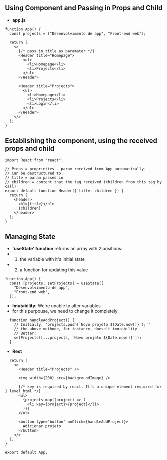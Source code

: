 
## Using Component and Passing in Props and Child
* **app.js**
```
function App() {
  const projects = ["Desenvolvimento de app", "Front-end web"];

  return (
    <>
      {/* pass in title as paramater */}
      <Header title="Homepage">
        <ul>
          <li>Homepage</li>
          <li>Projects</li>
        </ul>
      </Header>

      <Header title="Projects">
        <ul>
          <li>Homepage</li>
          <li>Projects</li>
          <li>Login</li>
        </ul>
      </Header>
    </>
  );
}

```


## Establishing the component, using the received props and child
```
import React from "react";

// Props = proprieties - param received from App automatically.
// Can be destructured to:
// title = param passed in
// children = content that the tag received (children from this tag by call)
export default function Header({ title, children }) {
  return (
    <header>
      <h1>{title}</h1>
      {children}
    </header>
  );
}

```

## Managing State

*  **'useState' function** returns an array with 2 positions:
*  1. the variable with it's initial state
*  2. a function for updating this value
```
function App() {
  const [projects, setProjects] = useState([
    "Desenvolvimento de app",
    "Front-end web",
  ]);
```

* **Imutability:** We're unable to alter variables
* for this purpouse, we need to change it completely
```
  function handleAddProject() {
    // Initially, 'projects.push(`Novo projeto ${Date.now()}`);''
    // the above methode, for instance, doesn't imutability.
    // Better:
    setProjects([...projects, `Novo projeto ${Date.now()}`]);
  }
```

* **Rest**

```
  return (
    <>
      <Header title="Projects" />

      <img width={200} src={backgroundImage} />

      {/* key is required by react. It's a unique element required for 1 level html */}
      <ul>
        {projects.map((project) => (
          <li key={project}>{project}</li>
        ))}
      </ul>

      <button type="button" onClick={handleAddProject}>
        Adicionar projeto
      </button>
    </>
  );
}

export default App;

```